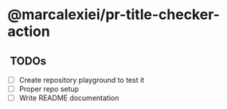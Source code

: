 # @marcalexiei/pr-title-checker-action

##  TODOs

- [ ] Create repository playground to test it
- [ ] Proper repo setup
- [ ] Write README documentation
